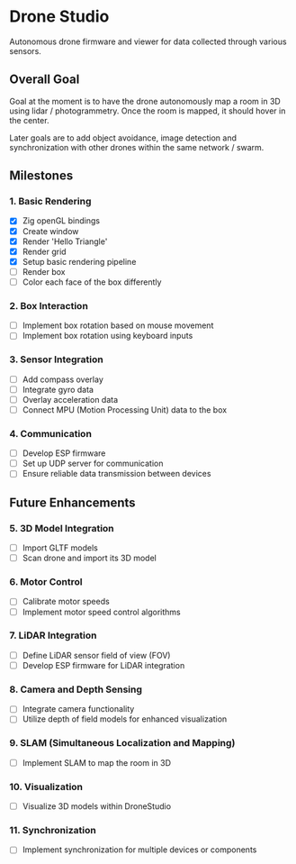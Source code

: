 # Drone Studio

Autonomous drone firmware and viewer for data collected through various sensors.


## Overall Goal

Goal at the moment is to have the drone autonomously map a room in 3D using lidar / photogrammetry. Once the room is mapped, it should hover in the center. 

Later goals are to add object avoidance, image detection and synchronization with other drones within the same network / swarm.

## Milestones

### 1. Basic Rendering

- [X] Zig openGL bindings
- [X] Create window
- [X] Render 'Hello Triangle'
- [X] Render grid
- [X] Setup basic rendering pipeline
- [ ] Render box
- [ ] Color each face of the box differently

### 2. Box Interaction

- [ ] Implement box rotation based on mouse movement
- [ ] Implement box rotation using keyboard inputs

### 3. Sensor Integration

- [ ] Add compass overlay
- [ ] Integrate gyro data
- [ ] Overlay acceleration data
- [ ] Connect MPU (Motion Processing Unit) data to the box

### 4. Communication

- [ ] Develop ESP firmware
- [ ] Set up UDP server for communication
- [ ] Ensure reliable data transmission between devices

## Future Enhancements

### 5. 3D Model Integration

- [ ] Import GLTF models
- [ ] Scan drone and import its 3D model

### 6. Motor Control

- [ ] Calibrate motor speeds
- [ ] Implement motor speed control algorithms

### 7. LiDAR Integration

- [ ] Define LiDAR sensor field of view (FOV)
- [ ] Develop ESP firmware for LiDAR integration

### 8. Camera and Depth Sensing

- [ ] Integrate camera functionality
- [ ] Utilize depth of field models for enhanced visualization

### 9. SLAM (Simultaneous Localization and Mapping)

- [ ] Implement SLAM to map the room in 3D

### 10. Visualization

- [ ] Visualize 3D models within DroneStudio

### 11. Synchronization

- [ ] Implement synchronization for multiple devices or components

